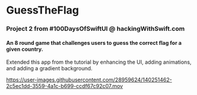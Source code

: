 # GuessTheFlag
### Project 2 from #100DaysOfSwiftUI @ hackingWithSwift.com

#### An 8 round game that challenges users to guess the correct flag for a given country.

Extended this app from the tutorial by enhancing the UI, adding animations, and adding a gradient background.


https://user-images.githubusercontent.com/28959624/140251462-2c5ec1dd-3559-4a1c-b699-ccdf67c92c07.mov



